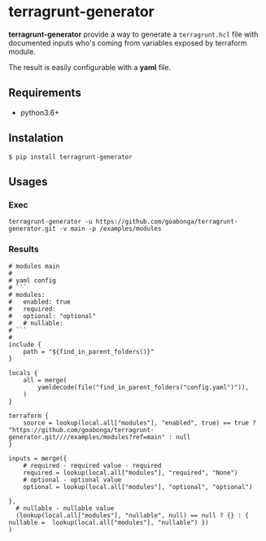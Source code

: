 # terragrunt-generator

**terragrunt-generator** provide a way to generate a ```terragrunt.hcl``` file with documented inputs who's coming from variables exposed by terraform module.

The result is easily configurable with a **yaml** file.
## Requirements

- python3.6+

## Instalation

```
$ pip install terragrunt-generator
```

## Usages

### Exec

```
terragrunt-generator -u https://github.com/goabonga/terragrunt-generator.git -v main -p /examples/modules

```

### Results

```
# modules main
#
# yaml config
# ```
# modules:
#   enabled: true
#   required:
#   optional: "optional"
#   # nullable:
# ```
#
include {
    path = "${find_in_parent_folders()}"
}

locals {
    all = merge(
        yamldecode(file("find_in_parent_folders("config.yaml")")),
    )
}

terraform {
    source = lookup(local.all["modules"], "enabled", true) == true ? "https://github.com/goabonga/terragrunt-generator.git////examples/modules?ref=main" : null
}

inputs = merge({
    # required - required value - required
    required = lookup(local.all["modules"], "required", "None")
    # optional - optional value
    optional = lookup(local.all["modules"], "optional", "optional")

},
  # nullable - nullable value
  (lookup(local.all["modules"], "nullable", null) == null ? {} : { nullable =  lookup(local.all["modules"], "nullable") })
)

```
